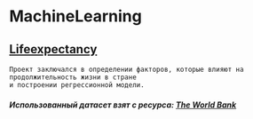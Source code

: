 # MachineLearning

## [Lifeexpectancy](https://github.com/FilArt/MachineLearning/tree/master/Lifeexpectancy)
    Проект заключался в определении факторов, которые влияют на продолжительность жизни в стране 
    и построении регрессионной модели.
##### Использованный датасет взят c ресурса: [The World Bank](http://databank.worldbank.org)

